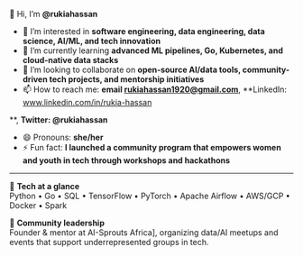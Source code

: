 👋 Hi, I’m **@rukiahassan**

- 👀 I’m interested in **software engineering, data engineering, data science, AI/ML, and tech innovation**
- 🌱 I’m currently learning **advanced ML pipelines, Go, Kubernetes, and cloud-native data stacks**
- 💞️ I’m looking to collaborate on **open‑source AI/data tools, community-driven tech projects, and mentorship initiatives**
- 📫 How to reach me: **email rukiahassan1920@gmail.com**, **LinkedIn: www.linkedin.com/in/rukia-hassan

**, **Twitter: @rukiahassan**
- 😄 Pronouns: **she/her**
- ⚡ Fun fact: **I launched a community program that empowers women and youth in tech through workshops and hackathons**

---

🔧 **Tech at a glance**  
Python • Go • SQL • TensorFlow • PyTorch • Apache Airflow • AWS/GCP • Docker • Spark

🌟 **Community leadership**  
Founder & mentor at AI-Sprouts Africa], organizing data/AI meetups and events that support underrepresented groups in tech.




<!---
rukiahassan/rukiahassan is a ✨ special ✨ repository because its `README.md` (this file) appears on your GitHub profile.
You can click the Preview link to take a look at your changes.
--->
